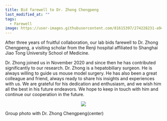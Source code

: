 ```yaml
---
title: Bid farewell to Dr. Zhong Chengpeng
last_modified_at: ""
tags: 
  - Farewell
image: https://user-images.githubusercontent.com/81615397/274228231-a946669d-941a-4c88-a937-7213c721bc2d.jpg
---
```


After three years of fruitful collaboration, our lab bids farewell to Dr. Zhong Chengpeng, a visiting scholar from the Renji hospital affiliated to Shanghai Jiao Tong University School of Medicine.

Dr. Zhong joined us in November 2020 and since then he has contributed significantly to our research. Dr. Zhong is a hepatobiliary surgeon. He is always willing to guide us mouse model surgery. He has also been a great colleague and friend, always ready to share his insights and experiences with us. We are grateful for his dedication and enthusiasm, and we wish him all the best in his future endeavors. We hope to keep in touch with him and continue our cooperation in the future.

<p align="center" width="60%">
    <img src="https://user-images.githubusercontent.com/81615397/274228231-a946669d-941a-4c88-a937-7213c721bc2d.jpg">
    <figcaption>Group photo with Dr. Zhong Chengpeng(center)</figcaption>
</p>

